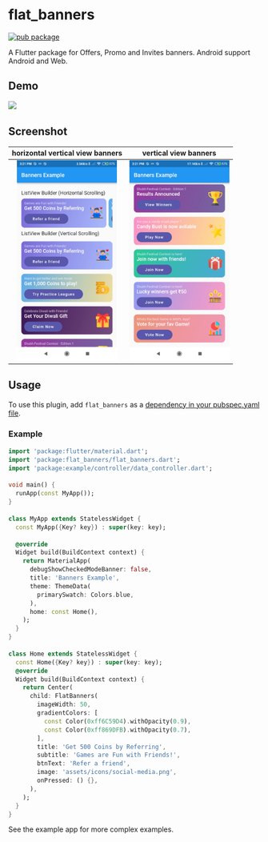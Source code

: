 # flat_banners

[![pub package](https://img.shields.io/pub/v/url_launcher.svg)](https://pub.dev/packages/flat_banners)

A Flutter package for Offers, Promo and Invites banners. Android support
Android and Web.

## Demo

<img src="assets/banners-package-demo.gif" height="500" />

## Screenshot

|                horizontal vertical view banners                |                vertical view banners                |
| :------------------------------------------------------------: | :-------------------------------------------------: |
| <img src="assets/horizontal-vertical-view.jpg" height="400" /> | <img src="assets/vertical-view.jpg" height="400" /> |

## Usage

To use this plugin, add `flat_banners` as a [dependency in your pubspec.yaml file](https://flutter.dev/platform-plugins/).

### Example

```dart
import 'package:flutter/material.dart';
import 'package:flat_banners/flat_banners.dart';
import 'package:example/controller/data_controller.dart';

void main() {
  runApp(const MyApp());
}

class MyApp extends StatelessWidget {
  const MyApp({Key? key}) : super(key: key);

  @override
  Widget build(BuildContext context) {
    return MaterialApp(
      debugShowCheckedModeBanner: false,
      title: 'Banners Example',
      theme: ThemeData(
        primarySwatch: Colors.blue,
      ),
      home: const Home(),
    );
  }
}

class Home extends StatelessWidget {
  const Home({Key? key}) : super(key: key);
  @override
  Widget build(BuildContext context) {
    return Center(
      child: FlatBanners(
        imageWidth: 50,
        gradientColors: [
          const Color(0xff6C59D4).withOpacity(0.9),
          const Color(0xff869DFB).withOpacity(0.7),
        ],
        title: 'Get 500 Coins by Referring',
        subtitle: 'Games are Fun with Friends!',
        btnText: 'Refer a friend',
        image: 'assets/icons/social-media.png',
        onPressed: () {},
      ),
    );
  }
}
```

See the example app for more complex examples.
